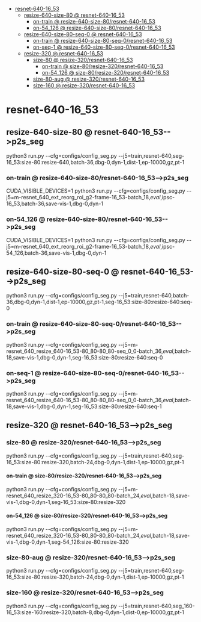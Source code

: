 <!-- MarkdownTOC -->

- [resnet-640-16_53](#resnet_640_16_5_3_)
    - [resize-640-size-80       @ resnet-640-16_53](#resize_640_size_80___resnet_640_16_53_)
        - [on-train       @ resize-640-size-80/resnet-640-16_53](#on_train___resize_640_size_80_resnet_640_16_5_3_)
        - [on-54_126       @ resize-640-size-80/resnet-640-16_53](#on_54_126___resize_640_size_80_resnet_640_16_5_3_)
    - [resize-640-size-80-seq-0       @ resnet-640-16_53](#resize_640_size_80_seq_0___resnet_640_16_53_)
        - [on-train       @ resize-640-size-80-seq-0/resnet-640-16_53](#on_train___resize_640_size_80_seq_0_resnet_640_16_5_3_)
        - [on-seq-1       @ resize-640-size-80-seq-0/resnet-640-16_53](#on_seq_1___resize_640_size_80_seq_0_resnet_640_16_5_3_)
    - [resize-320       @ resnet-640-16_53](#resize_320___resnet_640_16_53_)
        - [size-80       @ resize-320/resnet-640-16_53](#size_80___resize_320_resnet_640_16_5_3_)
            - [on-train       @ size-80/resize-320/resnet-640-16_53](#on_train___size_80_resize_320_resnet_640_16_5_3_)
            - [on-54_126       @ size-80/resize-320/resnet-640-16_53](#on_54_126___size_80_resize_320_resnet_640_16_5_3_)
        - [size-80-aug       @ resize-320/resnet-640-16_53](#size_80_aug___resize_320_resnet_640_16_5_3_)
        - [size-160       @ resize-320/resnet-640-16_53](#size_160___resize_320_resnet_640_16_5_3_)

<!-- /MarkdownTOC -->
<a id="resnet_640_16_5_3_"></a>
# resnet-640-16_53
<a id="resize_640_size_80___resnet_640_16_53_"></a>
## resize-640-size-80       @ resnet-640-16_53-->p2s_seg
python3 run.py --cfg=configs/config_seg.py  --j5=train,resnet-640,seg-16_53:size-80:resize-640,batch-36,dbg-0,dyn-1,dist-1,ep-10000,gz,pt-1
<a id="on_train___resize_640_size_80_resnet_640_16_5_3_"></a>
### on-train       @ resize-640-size-80/resnet-640-16_53-->p2s_seg
CUDA_VISIBLE_DEVICES=1 python3 run.py --cfg=configs/config_seg.py  --j5=m-resnet_640_ext_reorg_roi_g2-frame-16_53-batch_18,_eval_,ipsc-16_53,batch-36,save-vis-1,dbg-0,dyn-1
<a id="on_54_126___resize_640_size_80_resnet_640_16_5_3_"></a>
### on-54_126       @ resize-640-size-80/resnet-640-16_53-->p2s_seg
CUDA_VISIBLE_DEVICES=1 python3 run.py --cfg=configs/config_seg.py  --j5=m-resnet_640_ext_reorg_roi_g2-frame-16_53-batch_18,_eval_,ipsc-54_126,batch-36,save-vis-1,dbg-0,dyn-1

<a id="resize_640_size_80_seq_0___resnet_640_16_53_"></a>
## resize-640-size-80-seq-0       @ resnet-640-16_53-->p2s_seg
python3 run.py --cfg=configs/config_seg.py  --j5=train,resnet-640,batch-36,dbg-0,dyn-1,dist-1,ep-10000,gz,pt-1,seg-16_53:size-80:resize-640:seq-0
<a id="on_train___resize_640_size_80_seq_0_resnet_640_16_5_3_"></a>
### on-train       @ resize-640-size-80-seq-0/resnet-640-16_53-->p2s_seg
python3 run.py --cfg=configs/config_seg.py  --j5=m-resnet_640_resize_640-16_53-80_80-80_80-seq_0_0-batch_36,_eval_,batch-18,save-vis-1,dbg-0,dyn-1,seg-16_53:size-80:resize-640:seq-0

<a id="on_seq_1___resize_640_size_80_seq_0_resnet_640_16_5_3_"></a>
### on-seq-1       @ resize-640-size-80-seq-0/resnet-640-16_53-->p2s_seg
python3 run.py --cfg=configs/config_seg.py  --j5=m-resnet_640_resize_640-16_53-80_80-80_80-seq_0_0-batch_36,_eval_,batch-18,save-vis-1,dbg-0,dyn-1,seg-16_53:size-80:resize-640:seq-1

<a id="resize_320___resnet_640_16_53_"></a>
## resize-320       @ resnet-640-16_53-->p2s_seg
<a id="size_80___resize_320_resnet_640_16_5_3_"></a>
### size-80       @ resize-320/resnet-640-16_53-->p2s_seg
python3 run.py --cfg=configs/config_seg.py  --j5=train,resnet-640,seg-16_53:size-80:resize-320,batch-24,dbg-0,dyn-1,dist-1,ep-10000,gz,pt-1
<a id="on_train___size_80_resize_320_resnet_640_16_5_3_"></a>
#### on-train       @ size-80/resize-320/resnet-640-16_53-->p2s_seg
python3 run.py --cfg=configs/config_seg.py  --j5=m-resnet_640_resize_320-16_53-80_80-80_80-batch_24,_eval_,batch-18,save-vis-1,dbg-0,dyn-1,seg-16_53:size-80:resize-320
<a id="on_54_126___size_80_resize_320_resnet_640_16_5_3_"></a>
#### on-54_126       @ size-80/resize-320/resnet-640-16_53-->p2s_seg
python3 run.py --cfg=configs/config_seg.py  --j5=m-resnet_640_resize_320-16_53-80_80-80_80-batch_24,_eval_,batch-18,save-vis-1,dbg-0,dyn-1,seg-54_126:size-80:resize-320

<a id="size_80_aug___resize_320_resnet_640_16_5_3_"></a>
### size-80-aug       @ resize-320/resnet-640-16_53-->p2s_seg
python3 run.py --cfg=configs/config_seg.py  --j5=train,resnet-640,seg-16_53:size-80:resize-320,batch-24,dbg-0,dyn-1,dist-1,ep-10000,gz,pt-1

<a id="size_160___resize_320_resnet_640_16_5_3_"></a>
### size-160       @ resize-320/resnet-640-16_53-->p2s_seg
python3 run.py --cfg=configs/config_seg.py  --j5=train,resnet-640,seg_160-16_53:size-160:resize-320,batch-8,dbg-0,dyn-1,dist-0,ep-10000,gz,pt-1



